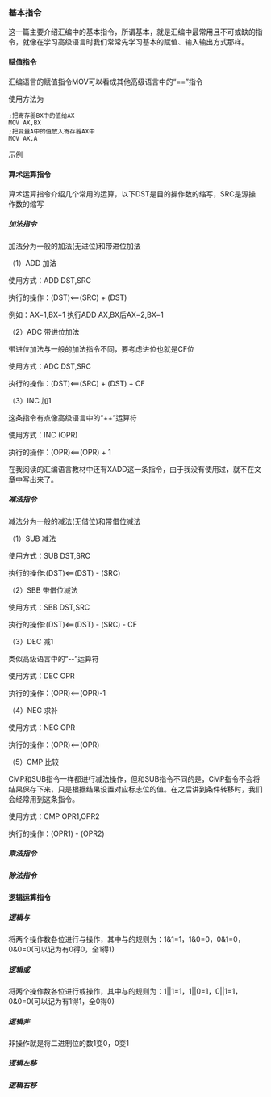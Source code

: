 ### 基本指令
这一篇主要介绍汇编中的基本指令，所谓基本，就是汇编中最常用且不可或缺的指令，就像在学习高级语言时我们常常先学习基本的赋值、输入输出方式那样。
#### 赋值指令

汇编语言的赋值指令MOV可以看成其他高级语言中的“==”指令

使用方法为

```
;把寄存器BX中的值给AX
MOV AX,BX
;把变量A中的值放入寄存器AX中
MOV AX,A
```

示例

#### 算术运算指令
算术运算指令介绍几个常用的运算，以下DST是目的操作数的缩写，SRC是源操作数的缩写
##### 加法指令

加法分为一般的加法(无进位)和带进位加法

（1）ADD	加法

使用方式：ADD DST,SRC

执行的操作：(DST)<==(SRC) + (DST)

例如：AX=1,BX=1 执行ADD AX,BX后AX=2,BX=1

（2）ADC	带进位加法

带进位加法与一般的加法指令不同，要考虑进位也就是CF位

使用方式：ADC DST,SRC

执行的操作：(DST)<==(SRC) + (DST) + CF

（3）INC	加1

这条指令有点像高级语言中的“++”运算符

使用方式：INC (OPR)

执行的操作：(OPR)<==(OPR) + 1

在我阅读的汇编语言教材中还有XADD这一条指令，由于我没有使用过，就不在文章中写出来了。

##### 减法指令

减法分为一般的减法(无借位)和带借位减法

（1）SUB	减法

使用方式：SUB DST,SRC

执行的操作:(DST)<==(DST) - (SRC)

（2）SBB	带借位减法

使用方式：SBB DST,SRC

执行的操作:(DST)<==(DST) - (SRC) - CF

（3）DEC	减1

类似高级语言中的“--”运算符

使用方式：DEC OPR

执行的操作：(OPR)<==(OPR)-1

（4）NEG	求补

使用方式：NEG OPR

执行的操作：(OPR)<==(OPR)

（5）CMP	比较

CMP和SUB指令一样都进行减法操作，但和SUB指令不同的是，CMP指令不会将结果保存下来，只是根据结果设置对应标志位的值。在之后讲到条件转移时，我们会经常用到这条指令。

使用方式：CMP OPR1,OPR2

执行的操作：(OPR1) - (OPR2)

##### 乘法指令



##### 除法指令



#### 逻辑运算指令

##### 逻辑与

将两个操作数各位进行与操作，其中与的规则为：1&1=1，1&0=0，0&1=0，0&0=0(可以记为有0得0，全1得1)

##### 逻辑或

将两个操作数各位进行或操作，其中与的规则为：1||1=1，1||0=1，0||1=1，0&0=0(可以记为有1得1，全0得0)

##### 逻辑非

非操作就是将二进制位的数1变0，0变1

##### 逻辑左移



##### 逻辑右移

